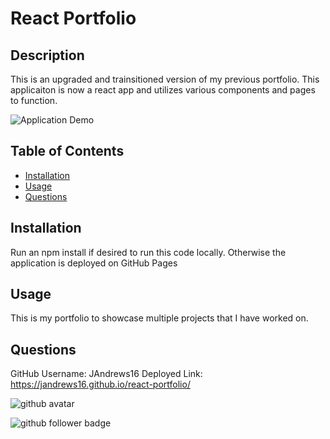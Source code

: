 # React Portfolio

## Description
This is an upgraded and trainsitioned version of my previous portfolio. This applicaiton is now a react app and utilizes various components and pages to function. 

![Application Demo](./assets/demo.gif)

## Table of Contents
- [Installation](#Installation)
- [Usage](#Usage)
- [Questions](#Questions)

## Installation
Run an npm install if desired to run this code locally. Otherwise the application is deployed on GitHub Pages

## Usage
This is my portfolio to showcase multiple projects that I have worked on. 

## Questions
GitHub Username: JAndrews16
Deployed Link: https://jandrews16.github.io/react-portfolio/


![github avatar](https://avatars3.githubusercontent.com/u/64562140?v=4)

![github follower badge](https://img.shields.io/github/followers/JAndrews16?color=blue&style=social)
